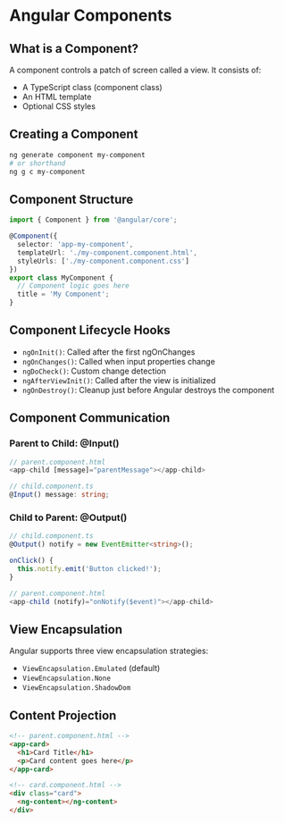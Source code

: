# Angular Components

## What is a Component?
A component controls a patch of screen called a view. It consists of:
- A TypeScript class (component class)
- An HTML template
- Optional CSS styles

## Creating a Component
```bash
ng generate component my-component
# or shorthand
ng g c my-component
```

## Component Structure
```typescript
import { Component } from '@angular/core';

@Component({
  selector: 'app-my-component',
  templateUrl: './my-component.component.html',
  styleUrls: ['./my-component.component.css']
})
export class MyComponent {
  // Component logic goes here
  title = 'My Component';
}
```

## Component Lifecycle Hooks
- `ngOnInit()`: Called after the first ngOnChanges
- `ngOnChanges()`: Called when input properties change
- `ngDoCheck()`: Custom change detection
- `ngAfterViewInit()`: Called after the view is initialized
- `ngOnDestroy()`: Cleanup just before Angular destroys the component

## Component Communication

### Parent to Child: @Input()
```typescript
// parent.component.html
<app-child [message]="parentMessage"></app-child>

// child.component.ts
@Input() message: string;
```

### Child to Parent: @Output()
```typescript
// child.component.ts
@Output() notify = new EventEmitter<string>();

onClick() {
  this.notify.emit('Button clicked!');
}

// parent.component.html
<app-child (notify)="onNotify($event)"></app-child>
```

## View Encapsulation
Angular supports three view encapsulation strategies:
- `ViewEncapsulation.Emulated` (default)
- `ViewEncapsulation.None`
- `ViewEncapsulation.ShadowDom`

## Content Projection
```html
<!-- parent.component.html -->
<app-card>
  <h1>Card Title</h1>
  <p>Card content goes here</p>
</app-card>

<!-- card.component.html -->
<div class="card">
  <ng-content></ng-content>
</div>
```
